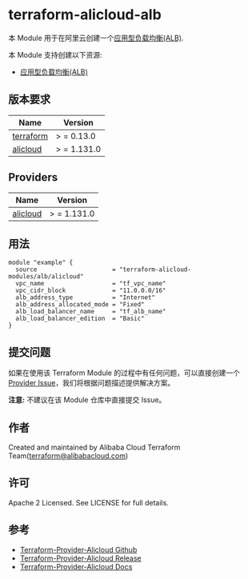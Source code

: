 terraform-alicloud-alb
=====================================================================

本 Module 用于在阿里云创建一个[应用型负载均衡(ALB)](https://help.aliyun.com/document_detail/250240.html).

本 Module 支持创建以下资源:

* [应用型负载均衡(ALB)](https://registry.terraform.io/providers/aliyun/alicloud/latest/docs/resources/alb_load_balancer)

## 版本要求

| Name | Version |
|------|---------|
| <a name="requirement_terraform"></a> [terraform](#requirement\_terraform) | > = 0.13.0 |
| <a name="requirement_alicloud"></a> [alicloud](#requirement\_alicloud) | > = 1.131.0 |

## Providers

| Name | Version |
|------|---------|
| <a name="provider_alicloud"></a> [alicloud](#provider\_alicloud) | > = 1.131.0 |

## 用法

```hcl
module "example" {
  source                     = "terraform-alicloud-modules/alb/alicloud"
  vpc_name                   = "tf_vpc_name"
  vpc_cidr_block             = "11.0.0.0/16"
  alb_address_type           = "Internet"
  alb_address_allocated_mode = "Fixed"
  alb_load_balancer_name     = "tf_alb_name"
  alb_load_balancer_edition  = "Basic"
}
```

提交问题
------
如果在使用该 Terraform Module
的过程中有任何问题，可以直接创建一个 [Provider Issue](https://github.com/aliyun/terraform-provider-alicloud/issues/new)，我们将根据问题描述提供解决方案。

**注意:** 不建议在该 Module 仓库中直接提交 Issue。

作者
-------
Created and maintained by Alibaba Cloud Terraform Team(terraform@alibabacloud.com)

许可
----
Apache 2 Licensed. See LICENSE for full details.

参考
---------

* [Terraform-Provider-Alicloud Github](https://github.com/aliyun/terraform-provider-alicloud)
* [Terraform-Provider-Alicloud Release](https://releases.hashicorp.com/terraform-provider-alicloud/)
* [Terraform-Provider-Alicloud Docs](https://registry.terraform.io/providers/aliyun/alicloud/latest/docs)